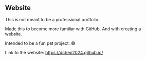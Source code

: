 ## Website

This is not meant to be a professional portfolio.

Made this to become more familiar with GitHub. And with creating a website.

Intended to be a fun pet project. :sweat_smile:

Link to the website: https://dchen2024.github.io/
